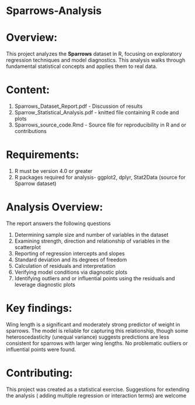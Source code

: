 # Sparrows-Analysis

# Overview:
This project analyzes the **Sparrows** dataset in R, focusing on exploratory regression techniques and model diagnostics. This analysis walks through fundamental statistical concepts and applies them to real data. 
# Content:
1. Sparrows_Dataset_Report.pdf - Discussion of results
2. Sparrow_Statistical_Analysis.pdf - knitted file containing R code and plots
3. Sparrows_source_code.Rmd - Source file for reproducibility in R and or contributions
# Requirements:
1. R must be version 4.0 or greater
2. R packages required for analysis- ggplot2, dplyr, Stat2Data (source for Sparrow dataset) 
# Analysis Overview:
The report answers the following questions
1. Determining sample size and number of variables in the dataset
2. Examining strength, direction and relationship of variables in the scatterplot
3. Reporting of regression intercepts and slopes
4. Standard deviation and its degrees of freedom
5. Calculation of residuals and interpretation
6. Verifying model conditions via diagnostic plots
7. Identifying outliers and or influential points using the residuals and leverage diagnostic plots
# Key findings:
Wing length is a significant and moderately strong predictor of weight in sparrows. The model is reliable for capturing this relationship, though some heteroscedasticity (unequal variance) suggests predictions are less consistent for sparrows with larger wing lengths. No problematic outliers or influential points were found.

# Contributing:
This project was created as a statistical exercise. Suggestions for extending the analysis ( adding multiple regression or interaction terms) are welcome

